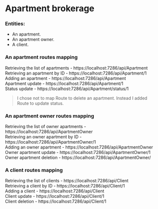 # Apartment brokerage 
### Entities:
- An apartment.
- An apartment owner.
- A client.

### An apartment routes mapping
Retrieving the list of apartments - https://localhost:7286/api/Apartment<br>
Retrieving an apartment by ID - https://localhost:7286/api/Apartment/1<br>
Adding an apartment - https://localhost:7286/api/Apartment<br>
Apartment update - https://localhost:7286/api/Apartment/1<br>
Status update - https://localhost:7286/api/Apartment/status/1
>I chose not to map Route to delete an apartment. Instead I added Route to update status.

### An apartment owner routes mapping
Retrieving the list of owner  apartments - https://localhost:7286/api/ApartmentOwner<br>
Retrieving an owner apartment by ID - https://localhost:7286/api/ApartmentOwner/1<br>
Adding an owner apartment - https://localhost:7286/api/ApartmentOwner<br>
Owner apartment update - https://localhost:7286/api/ApartmentOwner/1<br>
Owner apartment deletion - https://localhost:7286/api/ApartmentOwner/

### A client routes mapping
Retrieving the list of clients - https://localhost:7286/api/Client<br>
Retrieving a client by ID - https://localhost:7286/api/Client/1<br>
Adding a client - https://localhost:7286/api/Client<br>
Client update - https://localhost:7286/api/Client/1<br>
Client deletion - https://localhost:7286/api/Client/1
